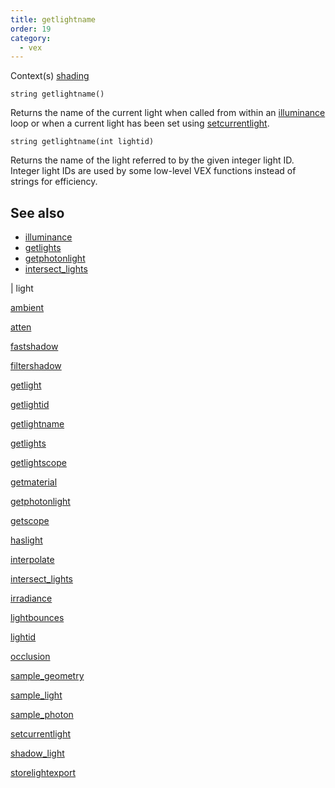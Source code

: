 ```yaml
---
title: getlightname
order: 19
category:
  - vex
---
```




Context(s)
[shading](../contexts/shading.html)

`string getlightname()`

Returns the name of the current light when called from within an
[illuminance](illuminance.html "Loops through all light sources in the scene, calling the light shader for each light source to set the Cl and L global variables.") loop or when a current light has been set using
[setcurrentlight](setcurrentlight.html "Sets the current light").

`string getlightname(int lightid)`

Returns the name of the light referred to by the given integer
light ID. Integer light IDs are used by some low-level VEX functions
instead of strings for efficiency.



## See also

- [illuminance](illuminance.html)
- [getlights](getlights.html)
- [getphotonlight](getphotonlight.html)
- [intersect_lights](intersect_lights.html)

|
light

[ambient](ambient.html)

[atten](atten.html)

[fastshadow](fastshadow.html)

[filtershadow](filtershadow.html)

[getlight](getlight.html)

[getlightid](getlightid.html)

[getlightname](getlightname.html)

[getlights](getlights.html)

[getlightscope](getlightscope.html)

[getmaterial](getmaterial.html)

[getphotonlight](getphotonlight.html)

[getscope](getscope.html)

[haslight](haslight.html)

[interpolate](interpolate.html)

[intersect_lights](intersect_lights.html)

[irradiance](irradiance.html)

[lightbounces](lightbounces.html)

[lightid](lightid.html)

[occlusion](occlusion.html)

[sample_geometry](sample_geometry.html)

[sample_light](sample_light.html)

[sample_photon](sample_photon.html)

[setcurrentlight](setcurrentlight.html)

[shadow_light](shadow_light.html)

[storelightexport](storelightexport.html)
